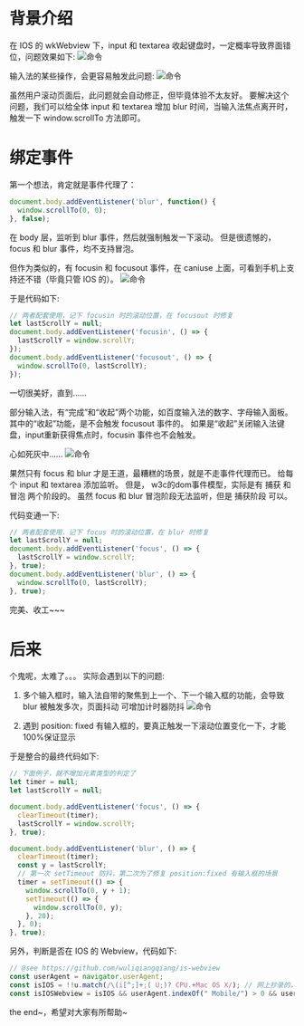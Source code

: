 # 背景介绍

在 IOS 的 wkWebview 下，input 和 textarea 收起键盘时，一定概率导致界面错位，问题效果如下:
![命令](./asset/1.png)


输入法的某些操作，会更容易触发此问题:
![命令](./asset/2.png)



虽然用户滚动页面后，此问题就会自动修正，但毕竟体验不太友好。
要解决这个问题，我们可以给全体 input 和 textarea 增加 blur 时间，当输入法焦点离开时，触发一下 window.scrollTo 方法即可。



# 绑定事件

第一个想法，肯定就是事件代理了：
```javascript
document.body.addEventListener('blur', function() {
  window.scrollTo(0, 0);
}, false);
```
在 body 层，监听到 blur 事件，然后就强制触发一下滚动。
但是很遗憾的，focus 和 blur 事件，均不支持冒泡。



但作为类似的，有 focusin 和 focusout 事件，在 caniuse 上面，可看到手机上支持还不错（毕竟只管 IOS 的）。
![命令](./asset/3.png)




于是代码如下:
```javascript
// 两者配套使用，记下 focusin 时的滚动位置，在 focusout 时修复
let lastScrollY = null;
document.body.addEventListener('focusin', () => { 
  lastScrollY = window.scrollY;
});
document.body.addEventListener('focusout', () => {
  window.scrollTo(0, lastScrollY);
});
```
一切很美好，直到......

部分输入法，有“完成”和“收起”两个功能，如百度输入法的数字、字母输入面板。
其中的“收起”功能，是不会触发 focusout 事件的。
如果是“收起”关闭输入法键盘，input重新获得焦点时，focusin 事件也不会触发。



心如死灰中......
![命令](./asset/4.jpg)


果然只有 focus 和 blur 才是王道，最糟糕的场景，就是不走事件代理而已。
给每个 input 和 textarea 添加监听。
但是，
w3c的dom事件模型，实际是有 捕获 和 冒泡 两个阶段的。
虽然 focus 和 blur 冒泡阶段无法监听，但是 捕获阶段 可以。

代码变通一下:
```javascript
// 两者配套使用，记下 focus 时的滚动位置，在 blur 时修复
let lastScrollY = null;
document.body.addEventListener('focus', () => { 
  lastScrollY = window.scrollY;
}, true);
document.body.addEventListener('blur', () => {
  window.scrollTo(0, lastScrollY);
}, true);
```
完美、收工~~~



# 后来

个鬼呢，太难了。。。
实际会遇到以下的问题:

1. 多个输入框时，输入法自带的聚焦到上一个、下一个输入框的功能，会导致 blur 被触发多次，页面抖动
可增加计时器防抖
![命令](./asset/5.png)
 

2. 遇到 position: fixed 有输入框的，要真正触发一下滚动位置变化一下，才能100%保证显示



于是整合的最终代码如下:
```javascript
// 下面例子，就不增加元素类型的判定了
let timer = null;
let lastScrollY = null;

document.body.addEventListener('focus', () => { 
  clearTimeout(timer);
  lastScrollY = window.scrollY;
}, true);

document.body.addEventListener('blur', () => {
  clearTimeout(timer);
  const y = lastScrollY;
  // 第一次 setTimeout 防抖，第二次为了修复 position:fixed 有输入框的场景
  timer = setTimeout(() => {
    window.scrollTo(0, y + 1);
    setTimeout(() => {
      window.scrollTo(0, y);
    }, 20);
  }, 0);
}, true);
```

另外，判断是否在 IOS 的 Webview，代码如下:
```javascript
// @see https://github.com/wuliqiangqiang/is-webview
const userAgent = navigator.userAgent;
const isIOS = !!u.match(/\(i[^;]+;( U;)? CPU.+Mac OS X/); // 网上抄录的，此判断可自己调整
const isIOSWebview = isIOS && userAgent.indexOf(" Mobile/") > 0 && userAgent.indexOf(" Safari/") === -1;
````

the end~，希望对大家有所帮助~